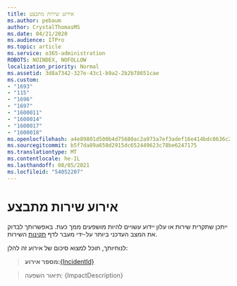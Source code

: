 ```yaml
---
title: אירוע שירות מתבצע
ms.author: pebaum
author: CrystalThomasMS
ms.date: 04/21/2020
ms.audience: ITPro
ms.topic: article
ms.service: o365-administration
ROBOTS: NOINDEX, NOFOLLOW
localization_priority: Normal
ms.assetid: 3d8a7342-327e-43c1-b9a2-2b2b78651cae
ms.custom:
- "1693"
- "115"
- "1696"
- "1697"
- "1600011"
- "1600014"
- "1600017"
- "1600018"
ms.openlocfilehash: a4e89801d500b4d75680ac2a973a7ef3adef16e414bdc0636c222dde6e462cd7
ms.sourcegitcommit: b5f7da89a650d2915dc652449623c78be6247175
ms.translationtype: MT
ms.contentlocale: he-IL
ms.lasthandoff: 08/05/2021
ms.locfileid: "54052207"
---
```

# <a name="service-incident-in-progress"></a>אירוע שירות מתבצע

ייתכן שתקרית שירות או עלון יידוע עשויים להיות מושפעים ממך כעת. באפשרותך לבדוק את המצב העדכני ביותר על-ידי מעבר לדף [תקינות](https://admin.microsoft.com/adminportal/home#/servicehealth) השירות.
  
לנוחיותך, תוכל למצוא סיכום של אירוע זה להלן:
  
> **מספר אירוע:**[{IncidentId}](https://admin.microsoft.com/adminportal/home#/servicehealth)
 
> תיאור השפעה: {ImpactDescription}
